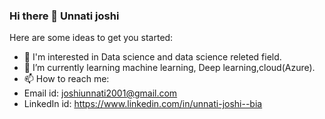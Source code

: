 ### Hi there 👋 Unnati joshi

Here are some ideas to get you started:
- 👀 I'm interested in Data science and data science releted field.
- 🌱 I’m currently learning machine 
      learning, Deep learning,cloud(Azure).
- 📫 How to reach me: 
-  Email id: 
   joshiunnati2001@gmail.com
-  LinkedIn id:
   https://www.linkedin.com/in/unnati-joshi--bia

